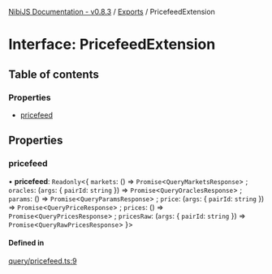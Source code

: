 [NibiJS Documentation - v0.8.3](../intro.md) / [Exports](../modules.md) / PricefeedExtension

# Interface: PricefeedExtension

## Table of contents

### Properties

- [pricefeed](PricefeedExtension.md#pricefeed)

## Properties

### pricefeed

• **pricefeed**: `Readonly`<{ `markets`: () => `Promise`<`QueryMarketsResponse`\> ; `oracles`: (`args`: { `pairId`: `string`  }) => `Promise`<`QueryOraclesResponse`\> ; `params`: () => `Promise`<`QueryParamsResponse`\> ; `price`: (`args`: { `pairId`: `string`  }) => `Promise`<`QueryPriceResponse`\> ; `prices`: () => `Promise`<`QueryPricesResponse`\> ; `pricesRaw`: (`args`: { `pairId`: `string`  }) => `Promise`<`QueryRawPricesResponse`\>  }\>

#### Defined in

[query/pricefeed.ts:9](https://github.com/NibiruChain/ts-sdk/blob/fb8286f/packages/nibijs/src/query/pricefeed.ts#L9)
